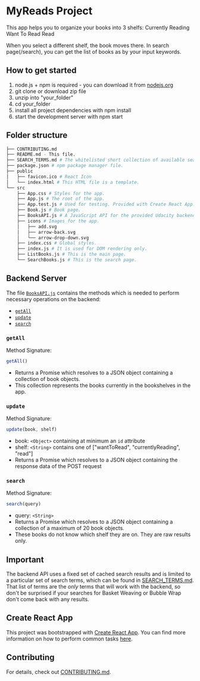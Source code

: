 # MyReads Project

This app helps you to organize your books into 3 shelfs:
Currently Reading
Want To Read
Read

When you select a different shelf, the book moves there. In search page(/search), you can get the list of books as by your input keywords.

## How to get started
1. node.js + npm is required - you can download it from [nodejs.org](https://nodejs.org)
2. git clone or download zip file
3. unzip into "your_folder"
4. cd your_folder
5. install all project dependencies with npm install
6. start the development server with npm start

## Folder structure
```bash
├── CONTRIBUTING.md
├── README.md - This file.
├── SEARCH_TERMS.md # The whitelisted short collection of available search terms.
├── package.json # npm package manager file.
├── public
│   ├── favicon.ico # React Icon
│   └── index.html # This HTML file is a template.
└── src
    ├── App.css # Styles for the app.
    ├── App.js # The root of the app.
    ├── App.test.js # Used for testing. Provided with Create React App. Testing is encouraged, but not required.
	├── Book.js # Book page.
    ├── BooksAPI.js # A JavaScript API for the provided Udacity backend. Instructions for the methods are below.
    ├── icons # Images for the app.
    │   ├── add.svg
    │   ├── arrow-back.svg
    │   └── arrow-drop-down.svg
    ├── index.css # Global styles.
    ├── index.js # It is used for DOM rendering only.
	├── ListBooks.js # This is the main page.
	└── SearchBooks.js # This is the search page.
```

## Backend Server

The file [`BooksAPI.js`](src/BooksAPI.js) contains the methods which is needed to perform necessary operations on the backend:

* [`getAll`](#getall)
* [`update`](#update)
* [`search`](#search)

### `getAll`

Method Signature:

```js
getAll()
```

* Returns a Promise which resolves to a JSON object containing a collection of book objects.
* This collection represents the books currently in the bookshelves in the app.

### `update`

Method Signature:

```js
update(book, shelf)
```

* book: `<Object>` containing at minimum an `id` attribute
* shelf: `<String>` contains one of ["wantToRead", "currentlyReading", "read"]  
* Returns a Promise which resolves to a JSON object containing the response data of the POST request

### `search`

Method Signature:

```js
search(query)
```

* query: `<String>`
* Returns a Promise which resolves to a JSON object containing a collection of a maximum of 20 book objects.
* These books do not know which shelf they are on. They are raw results only.

## Important
The backend API uses a fixed set of cached search results and is limited to a particular set of search terms, which can be found in [SEARCH_TERMS.md](SEARCH_TERMS.md). That list of terms are the _only_ terms that will work with the backend, so don't be surprised if your searches for Basket Weaving or Bubble Wrap don't come back with any results.

## Create React App

This project was bootstrapped with [Create React App](https://github.com/facebookincubator/create-react-app). You can find more information on how to perform common tasks [here](https://github.com/facebookincubator/create-react-app/blob/master/packages/react-scripts/template/README.md).

## Contributing

For details, check out [CONTRIBUTING.md](CONTRIBUTING.md).
